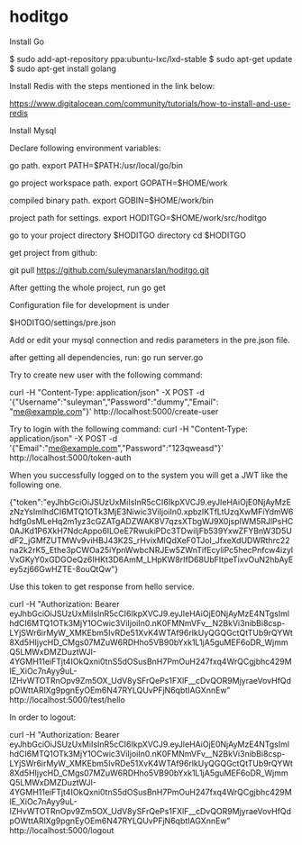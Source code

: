 # hoditgo
 Install Go 

$ sudo add-apt-repository ppa:ubuntu-lxc/lxd-stable
$ sudo apt-get update
$ sudo apt-get install golang

Install Redis with the steps mentioned in the link below:

https://www.digitalocean.com/community/tutorials/how-to-install-and-use-redis

Install Mysql 

Declare following environment variables:

go path.
export PATH=$PATH:/usr/local/go/bin 

go project workspace path.
export GOPATH=$HOME/work

compiled binary path.
export GOBIN=$HOME/work/bin

project path for settings.
export HODITGO=$HOME/work/src/hoditgo

go to your project directory $HODITGO directory
cd $HODITGO

get project from github:

git pull https://github.com/suleymanarslan/hoditgo.git

After getting the whole project, run
go get 

Configuration file for development is under

$HODITGO/settings/pre.json

Add or edit your mysql connection and redis parameters in the pre.json file.

after getting all dependencies, run:
go run server.go

Try to create new user with the following command:

curl -H "Content-Type: application/json" -X POST -d '{"Username":"suleyman","Password":"dummy","Email": "me@example.com"}' http://localhost:5000/create-user

Try to login with the following command:
curl -H "Content-Type: application/json" -X POST -d '{"Email":"me@example.com","Password":"123qweasd"}' http://localhost:5000/token-auth

When you successfully logged on to the system you will get a JWT like the following one.

{"token":"eyJhbGciOiJSUzUxMiIsInR5cCI6IkpXVCJ9.eyJleHAiOjE0NjAyMzEzNzYsImlhdCI6MTQ1OTk3MjE3Niwic3ViIjoiIn0.xpbzlKTfLtUzqXwMFiYdmW6hdfg0sMLeHq2m1yz3cGZATgADZWAK8V7qzsXTbgWJ9X0jsplWM5RJlPsHC0AJKd1P6XkH7NdcAppo6ILOeE7RwukiPDc3TDwiIjFb539YxwZFYBnW3D5UdF2_jGMfZUTMWv9viHBJ43K2S_rHvixMlQdXeF0TJoI_JfxeXdUDWRthrc22na2k2rK5_Ethe3pCWOa25iYpnWwbcNRJEw5ZWnTifEcyliPc5hecPnfcw4izylVxGKyY0xGDGOeQz6IHKt3D6AmM_LHpKW8rIfD68UbFItpeTixvOuN2hbAyEey5zj66GwHZTE-8ouQtQw"}


Use this token to get response from hello service.

curl -H "Authorization: Bearer eyJhbGciOiJSUzUxMiIsInR5cCI6IkpXVCJ9.eyJleHAiOjE0NjAyMzE4NTgsImlhdCI6MTQ1OTk3MjY1OCwic3ViIjoiIn0.nK0FMNmVFv__N2BkVi3nibBi8csp-LYjSWr6irMyW_XMKEbm5IvRDe51XvK4WTAf96rlkUyQGQGctQtTUb9rQYWt8Xd5HIjycHD_CMgs07MZuW6RDHho5VB90bYxk1L1jA5guMEF6oDR_WjmmQ5LMWxDMZDuztWJI-4YGMH11eiFTjt4IOkQxni0tnS5dOSusBnH7PmOuH247fxq4WrQCgjbhc429MlE_XiOc7nAyy9uL-IZHvWTOTRnOpv9Zm5OX_UdV8ySFrQePs1FXlF__cDvQOR9MjyraeVovHfQdpOWttARlXg9pgnEyOEm6N47RYLQUvPFjN6qbtIAGXnnEw" http://localhost:5000/test/hello


In order to logout:

curl -H "Authorization: Bearer eyJhbGciOiJSUzUxMiIsInR5cCI6IkpXVCJ9.eyJleHAiOjE0NjAyMzE4NTgsImlhdCI6MTQ1OTk3MjY1OCwic3ViIjoiIn0.nK0FMNmVFv__N2BkVi3nibBi8csp-LYjSWr6irMyW_XMKEbm5IvRDe51XvK4WTAf96rlkUyQGQGctQtTUb9rQYWt8Xd5HIjycHD_CMgs07MZuW6RDHho5VB90bYxk1L1jA5guMEF6oDR_WjmmQ5LMWxDMZDuztWJI-4YGMH11eiFTjt4IOkQxni0tnS5dOSusBnH7PmOuH247fxq4WrQCgjbhc429MlE_XiOc7nAyy9uL-IZHvWTOTRnOpv9Zm5OX_UdV8ySFrQePs1FXlF__cDvQOR9MjyraeVovHfQdpOWttARlXg9pgnEyOEm6N47RYLQUvPFjN6qbtIAGXnnEw" http://localhost:5000/logout
